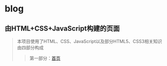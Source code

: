 # blog
由HTML+CSS+JavaScript构建的页面
---
>本项目使用了HTML、CSS、JavaScript以及部分HTML5、CSS3相关知识
>由四部分构成
>>第一部分：[首页](https://github.com/lemonK555/blog)
